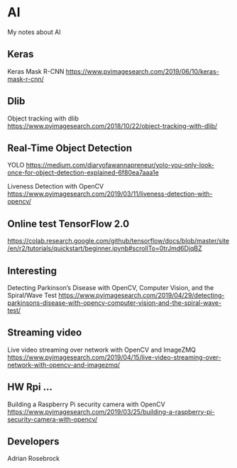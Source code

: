 # AI
My notes about AI

## Keras

Keras Mask R-CNN https://www.pyimagesearch.com/2019/06/10/keras-mask-r-cnn/

## Dlib

Object tracking with dlib https://www.pyimagesearch.com/2018/10/22/object-tracking-with-dlib/

## Real-Time Object Detection

YOLO https://medium.com/diaryofawannapreneur/yolo-you-only-look-once-for-object-detection-explained-6f80ea7aaa1e

Liveness Detection with OpenCV https://www.pyimagesearch.com/2019/03/11/liveness-detection-with-opencv/

## Online test TensorFlow 2.0

https://colab.research.google.com/github/tensorflow/docs/blob/master/site/en/r2/tutorials/quickstart/beginner.ipynb#scrollTo=0trJmd6DjqBZ

## Interesting

Detecting Parkinson’s Disease with OpenCV, Computer Vision, and the Spiral/Wave Test https://www.pyimagesearch.com/2019/04/29/detecting-parkinsons-disease-with-opencv-computer-vision-and-the-spiral-wave-test/

## Streaming video

Live video streaming over network with OpenCV and ImageZMQ https://www.pyimagesearch.com/2019/04/15/live-video-streaming-over-network-with-opencv-and-imagezmq/

## HW Rpi ...

Building a Raspberry Pi security camera with OpenCV https://www.pyimagesearch.com/2019/03/25/building-a-raspberry-pi-security-camera-with-opencv/

## Developers

Adrian Rosebrock

